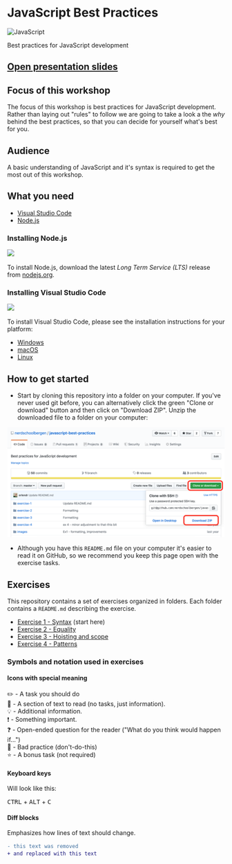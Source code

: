# JavaScript Best Practices

![JavaScript](images/jslogo.png)

Best practices for JavaScript development

## [Open presentation slides](https://docs.google.com/presentation/d/1bqWOwNlzkLsnybM634-tgEdQEt-0j8Hg2Zzu2k6u31Y/edit?usp=sharing)

## Focus of this workshop

The focus of this workshop is best practices for JavaScript development. Rather than laying out "rules" to follow we are going to take a look a the _why_ behind the best practices, so that you can decide for yourself what's best for you.

## Audience

A basic understanding of JavaScript and it's syntax is required to get the most out of this workshop.

## What you need

- [Visual Studio Code](https://code.visualstudio.com/)
- [Node.js](https://nodejs.org)

### Installing Node.js

<img src="images/nodejs-logo.png" width="100"/>

To install Node.js, download the latest _Long Term Service (LTS)_ release from [nodejs.org](https://nodejs.org).

### Installing Visual Studio Code

<img src="images/vscode-logo.png" width="100"/>

To install Visual Studio Code, please see the installation instructions for your platform:

- [Windows](https://code.visualstudio.com/docs/setup/windows/)
- [macOS](https://code.visualstudio.com/docs/setup/mac)
- [Linux](https://code.visualstudio.com/docs/setup/linux)

## How to get started

- Start by cloning this repository into a folder on your computer. If you've never used git before, you can alternatively click the green "Clone or download" button and then click on "Download ZIP". Unzip the downloaded file to a folder on your computer:

<img src="images/github_download_zip.png" />

- Although you have this `README.md` file on your computer it's easier to read it on GitHub, so we recommend you keep this page open with the exercise tasks.

## Exercises

This repository contains a set of exercises organized in folders. Each folder contains a `README.md` describing the exercise.

- [Exercise 1 - Syntax](exercise-1/) (start here)
- [Exercise 2 - Equality](exercise-2/)
- [Exercise 3 - Hoisting and scope](exercise-3/)
- [Exercise 4 - Patterns](exercise-4/)

### Symbols and notation used in exercises

#### Icons with special meaning

:pencil2: - A task you should do  
:book: - A section of text to read (no tasks, just information).  
:bulb: - Additional information.  
:exclamation: - Something important.  
:question: - Open-ended question for the reader ("What do you think would happen if...")  
:poop: - Bad practice (don't-do-this)  
:star: - A bonus task (not required)  

#### Keyboard keys

Will look like this:

<kbd>CTRL</kbd> + <kbd>ALT</kbd> + <kbd>C</kbd>

#### Diff blocks

Emphasizes how lines of text should change.

```diff
- this text was removed
+ and replaced with this text
```
